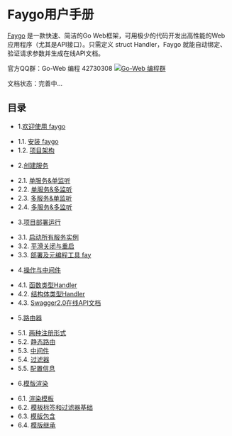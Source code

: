 # Faygo用户手册

[Faygo](https://github.com/henrylee2cn/faygo) 是一款快速、简洁的Go Web框架，可用极少的代码开发出高性能的Web应用程序（尤其是API接口）。只需定义 struct Handler，Faygo 就能自动绑定、验证请求参数并生成在线API文档。

官方QQ群：Go-Web 编程 42730308    [![Go-Web 编程群](http://pub.idqqimg.com/wpa/images/group.png)](http://jq.qq.com/?_wv=1027&k=fzi4p1)

文档状态：完善中...

## 目录

* 1.[欢迎使用 faygo](zh/01.00.md)
 - 1.1. [安装 faygo](zh/01.01.md)
 - 1.2. [项目架构](zh/01.02.md)

* 2.[创建服务](zh/02.00.md)
 - 2.1. [单服务&单监听](zh/02.01.md)
 - 2.2. [单服务&多监听](zh/02.02.md)
 - 2.3. [多服务&单监听](zh/02.03.md)
 - 2.4. [多服务&多监听](zh/02.04.md)

* 3.[项目部署运行](zh/03.00.md)
 - 3.1. [启动所有服务实例](zh/03.01.md)
 - 3.2. [平滑关闭与重启](zh/03.02.md)
 - 3.3. [部署及元编程工具 fay](zh/03.03.md)

* 4.[操作与中间件](zh/04.00.md)
 - 4.1. [函数类型Handler](zh/04.01.md)
 - 4.2. [结构体类型Handler](zh/04.02.md)
 - 4.3. [Swagger2.0在线API文档](zh/04.03.md)

* 5.[路由器](zh/05.00.md)
 - 5.1. [两种注册形式](zh/05.01.md)
 - 5.2. [静态路由](zh/05.02.md)
 - 5.3. [中间件](zh/05.03.md)
 - 5.4. [过滤器](zh/05.04.md)
 - 5.5. [配置信息](zh/05.05.md)

* 6.[模版渲染](zh/06.00.md)
 - 6.1. [渲染模板](zh/06.01.md)
 - 6.2. [模板标签和过滤器基础](zh/06.02.md)
 - 6.3. [模版包含](zh/06.03.md)
 - 6.4. [模版继承](zh/06.04.md)
